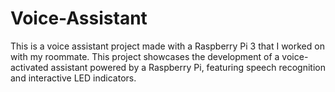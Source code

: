 # Voice-Assistant
This is a voice assistant project made with a Raspberry Pi 3 that I worked on with my roommate. This project showcases the development of a voice-activated assistant powered by a Raspberry Pi, featuring speech recognition and interactive LED indicators.
